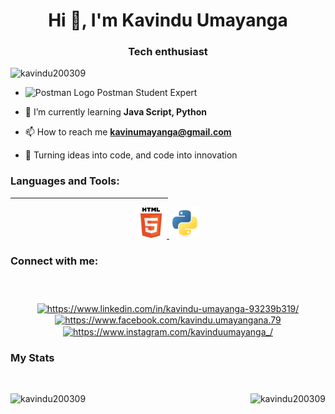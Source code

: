 <h1 align="center">Hi 👋, I'm Kavindu Umayanga</h1>
<h3 align="center">Tech enthusiast</h3>

<p align="left"> <img src="https://komarev.com/ghpvc/?username=kavindu200309&label=Profile%20views&color=0e75b6&style=flat" alt="kavindu200309" /> </p>

- <img src="https://seeklogo.com/images/P/postman-logo-F43375A2EB-seeklogo.com.png" alt="Postman Logo" width="15">
     Postman Student Expert

- 🌱 I’m currently learning **Java Script, Python**

- 📫 How to reach me **kavinumayanga@gmail.com**

- 🚀 Turning ideas into code, and code into innovation

<h3 align="left">Languages and Tools:</h3><hr style="width: 50%; height: 1px;">

<p align="center"> <a href="https://www.w3.org/html/" target="_blank" rel="noreferrer"> <img src="https://raw.githubusercontent.com/devicons/devicon/master/icons/html5/html5-original-wordmark.svg" alt="html5" width="50" height="50"/> </a> <a href="https://www.python.org" target="_blank" rel="noreferrer"> <img src="https://raw.githubusercontent.com/devicons/devicon/master/icons/python/python-original.svg" alt="python" width="50" height="50"/> </a> </p>

<h3 align="left">Connect with me:</h3><br>
<h3></h3>
<p align="center">
<a href="https://www.linkedin.com/in/kavindu-umayanga-93239b319/" target="blank"><img align="center" src="https://upload.wikimedia.org/wikipedia/commons/thumb/8/81/LinkedIn_icon.svg/108px-LinkedIn_icon.svg.png?20210220164014" alt="https://www.linkedin.com/in/kavindu-umayanga-93239b319/" height="40" width="40" /></a>
<a href="https://www.facebook.com/kavindu.umayangana.79" target="blank"><img align="center" src="https://raw.githubusercontent.com/rahuldkjain/github-profile-readme-generator/master/src/images/icons/Social/facebook.svg" alt="https://www.facebook.com/kavindu.umayangana.79" height="40" width="40" /></a>
<a href="https://www.instagram.com/kavinduumayanga_/" target="blank"><img align="center" src="https://upload.wikimedia.org/wikipedia/commons/thumb/e/e7/Instagram_logo_2016.svg/2048px-Instagram_logo_2016.svg.png" alt="https://www.instagram.com/kavinduumayanga_/" height="40" width="40" /></a>
</p>


<h3 align="left">My Stats</h3><br>

<p>&nbsp;<img align="left" src="https://github-readme-stats.vercel.app/api?username=kavindu200309&show_icons=true&locale=en" alt="kavindu200309" />
<img align="right" src="https://github-readme-streak-stats.herokuapp.com/?user=kavindu200309&" alt="kavindu200309" /></p>
